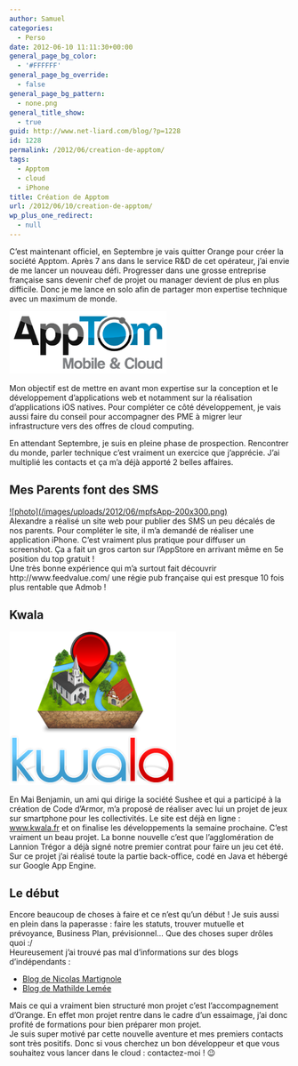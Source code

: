 ```yaml
---
author: Samuel
categories:
  - Perso
date: 2012-06-10 11:11:30+00:00
general_page_bg_color:
  - '#FFFFFF'
general_page_bg_override:
  - false
general_page_bg_pattern:
  - none.png
general_title_show:
  - true
guid: http://www.net-liard.com/blog/?p=1228
id: 1228
permalink: /2012/06/creation-de-apptom/
tags:
  - Apptom
  - cloud
  - iPhone
title: Création de Apptom
url: /2012/06/10/creation-de-apptom/
wp_plus_one_redirect:
  - null
---
```


C&#8217;est maintenant officiel, en Septembre je vais quitter Orange pour créer la société Apptom. Après 7 ans dans le service R&D de cet opérateur, j&#8217;ai envie de me lancer un nouveau défi. Progresser dans une grosse entreprise française sans devenir chef de projet ou manager devient de plus en plus difficile. Donc je me lance en solo afin de partager mon expertise technique avec un maximum de monde.

![photo](/images/uploads/2012/06/AppTom_logoRVB.png)

Mon objectif est de mettre en avant mon expertise sur la conception et le développement d&#8217;applications web et notamment sur la réalisation d&#8217;applications iOS natives. Pour compléter ce côté développement, je vais aussi faire du conseil pour accompagner des PME à migrer leur infrastructure vers des offres de cloud computing.

En attendant Septembre, je suis en pleine phase de prospection. Rencontrer du monde, parler technique c&#8217;est vraiment un exercice que j&#8217;apprécie. J&#8217;ai multiplié les contacts et ça m&#8217;a déjà apporté 2 belles affaires.

## Mes Parents font des SMS

<div>
  <a href="http://itunes.apple.com/fr/app/mes-parents-font-des-sms/id515723434?mt=8">
  ![photo](/images/uploads/2012/06/mpfsApp-200x300.png)
  </a>
</div>

<div>
  Alexandre a réalisé un site web pour publier des SMS un peu décalés de nos parents. Pour compléter le site, il m&#8217;a demandé de réaliser une application iPhone. C&#8217;est vraiment plus pratique pour diffuser un screenshot. Ça a fait un gros carton sur l&#8217;AppStore en arrivant même en 5e position du top gratuit !
</div>

<div>
  Une très bonne expérience qui m&#8217;a surtout fait découvrir http://www.feedvalue.com/ une régie pub française qui est presque 10 fois plus rentable que Admob !
</div>

## Kwala

[![photo](/images/uploads/2012/06/Kwala-Logo-Web-Square-300x276.png)](http://kwala.fr)

<div>
  En Mai Benjamin, un ami qui dirige la société Sushee et qui a participé à la création de Code d&#8217;Armor, m&#8217;a proposé de réaliser avec lui un projet de jeux sur smartphone pour les collectivités. Le site est déjà en ligne : <a href="http://www.kwala.fr">www.kwala.fr</a> et on finalise les développements la semaine prochaine. C&#8217;est vraiment un beau projet. La bonne nouvelle c&#8217;est que l&#8217;agglomération de Lannion Trégor a déjà signé notre premier contrat pour faire un jeu cet été. Sur ce projet j&#8217;ai réalisé toute la partie back-office, codé en Java et hébergé sur Google App Engine.
</div>

## Le début

<div>
  Encore beaucoup de choses à faire et ce n&#8217;est qu&#8217;un début ! Je suis aussi en plein dans la paperasse : faire les statuts, trouver mutuelle et prévoyance, Business Plan, prévisionnel&#8230; Que des choses super drôles quoi :/
</div>

<div>
  Heureusement j&#8217;ai trouvé pas mal d&#8217;informations sur des blogs d&#8217;indépendants :
</div>

<div>
  <ul>
    <li>
      <a href="http://www.touilleur-express.fr/tag/independant/">Blog de Nicolas Martignole</a>
    </li>
    <li>
      <a href="http://www.java-freelance.fr/freelance">Blog de Mathilde Lemée</a>
    </li>
  </ul>
</div>

<div>
  Mais ce qui a vraiment bien structuré mon projet c&#8217;est l&#8217;accompagnement d&#8217;Orange. En effet mon projet rentre dans le cadre d&#8217;un essaimage, j&#8217;ai donc profité de formations pour bien préparer mon projet.
</div>

<div>
  Je suis super motivé par cette nouvelle aventure et mes premiers contacts sont très positifs. Donc si vous cherchez un bon développeur et que vous souhaitez vous lancer dans le cloud : contactez-moi ! 😉
</div>